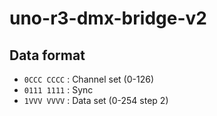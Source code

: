 
# uno-r3-dmx-bridge-v2

## Data format

- `0CCC CCCC` : Channel set (0-126)
- `0111 1111` : Sync
- `1VVV VVVV` : Data set (0-254 step 2)

